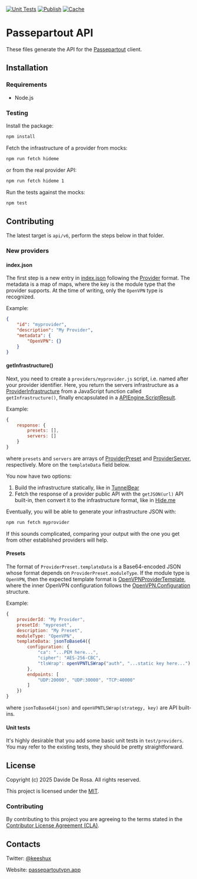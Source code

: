 [![Unit Tests](https://github.com/passepartoutvpn/api-source/actions/workflows/test.yml/badge.svg)](https://github.com/passepartoutvpn/api-source/actions/workflows/test.yml)
[![Publish](https://github.com/passepartoutvpn/api-source/actions/workflows/publish.yml/badge.svg)](https://github.com/passepartoutvpn/api-source/actions/workflows/publish.yml)
[![Cache](https://github.com/passepartoutvpn/api-source/actions/workflows/cache.yml/badge.svg)](https://github.com/passepartoutvpn/api-source/actions/workflows/cache.yml)

# Passepartout API

These files generate the API for the [Passepartout][about-app] client.

## Installation

### Requirements

- Node.js

### Testing

Install the package:

```sh
npm install
```

Fetch the infrastructure of a provider from mocks:

```sh
npm run fetch hideme
```

or from the real provider API:

```sh
npm run fetch hideme 1
```

Run the tests against the mocks:

```sh
npm test
```

## Contributing

The latest target is `api/v6`, perform the steps below in that folder.

### New providers

#### index.json

The first step is a new entry in [index.json](/api/v6/index.json) following the [Provider][github-provider] format. The metadata is a map of maps, where the key is the module type that the provider supports. At the time of writing, only the `OpenVPN` type is recognized.

Example:

```json
{
    "id": "myprovider",
    "description": "My Provider",
    "metadata": {
        "OpenVPN": {}
    }
}
```

#### getInfrastructure()

Next, you need to create a `providers/myprovider.js` script, i.e. named after your provider identifier. Here, you return the servers infrastructure as a [ProviderInfrastructure][github-provider-infrastructure] from a JavaScript function called `getInfrastructure()`, finally encapsulated in a [APIEngine.ScriptResult][github-engine-script-result].

Example:

```javascript
{
    response: {
        presets: [],
        servers: []
    }
}
```

where `presets` and `servers` are arrays of [ProviderPreset][github-provider-preset] and [ProviderServer][github-provider-server], respectively. More on the `templateData` field below.

You now have two options:

1. Build the infrastructure statically, like in [TunnelBear](/api/v6/providers/tunnelbear.js)
2. Fetch the response of a provider public API with the `getJSON(url)` API built-in, then convert it to the infrastructure format, like in [Hide.me](api/v6/providers/hideme.js)

Eventually, you will be able to generate your infrastructure JSON with:

```sh
npm run fetch myprovider
```

If this sounds complicated, comparing your output with the one you get from other established providers will help.

#### Presets

The format of `ProviderPreset.templateData` is a Base64-encoded JSON whose format depends on `ProviderPreset.moduleType`. If the module type is `OpenVPN`, then the expected template format is [OpenVPNProviderTemplate][github-openvpn-template], where the inner OpenVPN configuration follows the [OpenVPN.Configuration][github-openvpn-configuration] structure.

Example:

```javascript
{
    providerId: "My Provider",
    presetId: "mypreset",
    description: "My Preset",
    moduleType: "OpenVPN",
    templateData: jsonToBase64({
        configuration: {
            "ca": "...PEM here...",
            "cipher": "AES-256-CBC",
            "tlsWrap": openVPNTLSWrap("auth", "...static key here...")
        },
        endpoints: [
            "UDP:20000", "UDP:30000", "TCP:40000"
        ]
    })
}
```

where `jsonToBase64(json)` and `openVPNTLSWrap(strategy, key)` are API built-ins.

#### Unit tests

It's highly desirable that you add some basic unit tests in `test/providers`. You may refer to the existing tests, they should be pretty straightforward.

## License

Copyright (c) 2025 Davide De Rosa. All rights reserved.

This project is licensed under the [MIT][license-content].

### Contributing

By contributing to this project you are agreeing to the terms stated in the [Contributor License Agreement (CLA)][contrib-cla].

## Contacts

Twitter: [@keeshux][about-twitter]

Website: [passepartoutvpn.app][about-website]

[license-content]: LICENSE
[contrib-cla]: CLA.rst

[github-provider]: https://github.com/passepartoutvpn/partout/blob/master/Sources/API/Provider.swift
[github-provider-infrastructure]: https://github.com/passepartoutvpn/partout/blob/master/Sources/API/ProviderInfrastructure.swift
[github-provider-preset]: https://github.com/passepartoutvpn/partout/blob/master/Sources/Providers/ProviderPreset.swift
[github-provider-server]: https://github.com/passepartoutvpn/partout/blob/master/Sources/Providers/ProviderServer.swift
[github-engine-script-result]: https://github.com/passepartoutvpn/partout/blob/master/Sources/API/APIEngine.swift#L97
[github-openvpn-template]: https://github.com/passepartoutvpn/partout/blob/master/Sources/Partout/Providers/OpenVPN%2BProviders.swift#L45
[github-openvpn-configuration]: https://github.com/passepartoutvpn/partout/blob/master/Sources/OpenVPN/Base/OpenVPN%2BConfiguration.swift#L145

[about-app]: https://github.com/passepartoutvpn/passepartout
[about-twitter]: https://twitter.com/keeshux
[about-website]: https://passepartoutvpn.app
